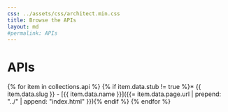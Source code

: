 ```yaml
---
css: ../assets/css/architect.min.css
title: Browse the APIs
layout: md
#permalink: APIs
---
```

# APIs

{% for item in collections.api %}
{% if item.data.stub != true %}* {{ item.data.slug }} - [{{ item.data.name }}]({{= item.data.page.url | prepend: "../" | append: "index.html" }}){% endif %}
{% endfor %}

